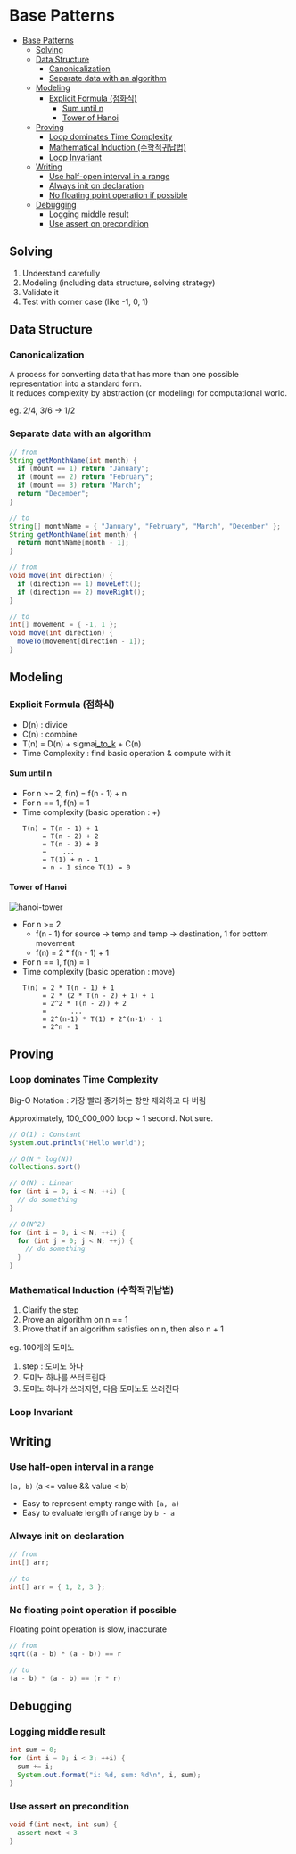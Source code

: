 # Base Patterns

- [Base Patterns](#base-patterns)
  - [Solving](#solving)
  - [Data Structure](#data-structure)
    - [Canonicalization](#canonicalization)
    - [Separate data with an algorithm](#separate-data-with-an-algorithm)
  - [Modeling](#modeling)
    - [Explicit Formula (점화식)](#explicit-formula-%ec%a0%90%ed%99%94%ec%8b%9d)
      - [Sum until n](#sum-until-n)
      - [Tower of Hanoi](#tower-of-hanoi)
  - [Proving](#proving)
    - [Loop dominates Time Complexity](#loop-dominates-time-complexity)
    - [Mathematical Induction (수학적귀납법)](#mathematical-induction-%ec%88%98%ed%95%99%ec%a0%81%ea%b7%80%eb%82%a9%eb%b2%95)
    - [Loop Invariant](#loop-invariant)
  - [Writing](#writing)
    - [Use half-open interval in a range](#use-half-open-interval-in-a-range)
    - [Always init on declaration](#always-init-on-declaration)
    - [No floating point operation if possible](#no-floating-point-operation-if-possible)
  - [Debugging](#debugging)
    - [Logging middle result](#logging-middle-result)
    - [Use assert on precondition](#use-assert-on-precondition)

## Solving

1. Understand carefully
2. Modeling (including data structure, solving strategy)
3. Validate it
4. Test with corner case (like -1, 0, 1)

## Data Structure

### Canonicalization

A process for converting data that has more than one possible representation into a standard form.\
It reduces complexity by abstraction (or modeling) for computational world.

eg. 2/4, 3/6 -> 1/2

### Separate data with an algorithm

```java
// from
String getMonthName(int month) {
  if (mount == 1) return "January";
  if (mount == 2) return "February";
  if (mount == 3) return "March";
  return "December";
}

// to
String[] monthName = { "January", "February", "March", "December" };
String getMonthName(int month) {
  return monthName[month - 1];
}

// from
void move(int direction) {
  if (direction == 1) moveLeft();
  if (direction == 2) moveRight();
}

// to
int[] movement = { -1, 1 };
void move(int direction) {
  moveTo(movement[direction - 1]);
}
```

## Modeling

### Explicit Formula (점화식)

- D(n) : divide
- C(n) : combine
- T(n) = D(n) + sigma[i_to_k](T(i)) + C(n)
- Time Complexity : find basic operation & compute with it

#### Sum until n

- For n >= 2, f(n) = f(n - 1) + n
- For n == 1, f(n) = 1
- Time complexity (basic operation : +)
  ```text
  T(n) = T(n - 1) + 1
       = T(n - 2) + 2
       = T(n - 3) + 3
       =    ...
       = T(1) + n - 1
       = n - 1 since T(1) = 0
  ```

#### Tower of Hanoi

![hanoi-tower](./img/hanio-tower.png)

- For n >= 2
  - f(n - 1) for source -> temp and temp -> destination, 1 for bottom movement
  - f(n) = 2 * f(n - 1) + 1
- For n == 1, f(n) = 1
- Time complexity (basic operation : move)
  ```text
  T(n) = 2 * T(n - 1) + 1
       = 2 * (2 * T(n - 2) + 1) + 1
       = 2^2 * T(n - 2)) + 2
       =      ...
       = 2^(n-1) * T(1) + 2^(n-1) - 1
       = 2^n - 1
  ```

## Proving

### Loop dominates Time Complexity

Big-O Notation : 가장 빨리 증가하는 항만 제외하고 다 버림

Approximately, 100_000_000 loop ~ 1 second. Not sure.

```java
// O(1) : Constant
System.out.println("Hello world");

// O(N * log(N))
Collections.sort()

// O(N) : Linear
for (int i = 0; i < N; ++i) {
  // do something
}

// O(N^2)
for (int i = 0; i < N; ++i) {
  for (int j = 0; j < N; ++j) {
    // do something
  }
}
```

### Mathematical Induction (수학적귀납법)

1. Clarify the step
2. Prove an algorithm on n == 1
3. Prove that if an algorithm satisfies on n, then also n + 1

eg. 100개의 도미노

1. step : 도미노 하나
2. 도미노 하나를 쓰터트린다
3. 도미노 하나가 쓰러지면, 다음 도미노도 쓰러진다

### Loop Invariant

## Writing

### Use half-open interval in a range

`[a, b)` (a <= value && value < b)

- Easy to represent empty range with `[a, a)`
- Easy to evaluate length of range by `b - a`

### Always init on declaration

```java
// from
int[] arr;

// to
int[] arr = { 1, 2, 3 };
```

### No floating point operation if possible

Floating point operation is slow, inaccurate

```java
// from
sqrt((a - b) * (a - b)) == r

// to
(a - b) * (a - b) == (r * r)
```

## Debugging

### Logging middle result

```java
int sum = 0;
for (int i = 0; i < 3; ++i) {
  sum += i;
  System.out.format("i: %d, sum: %d\n", i, sum);
}
```

### Use assert on precondition

```cpp
void f(int next, int sum) {
  assert next < 3
}
```
